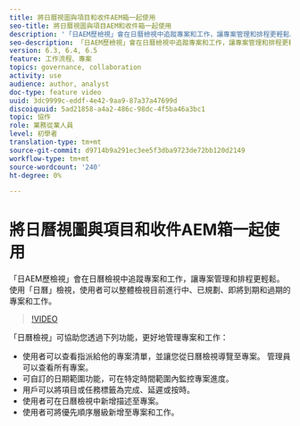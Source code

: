 ```yaml
---
title: 將日曆視圖與項目和收件AEM箱一起使用
seo-title: 將日曆視圖與項目AEM和收件箱一起使用
description: '「日AEM歷檢視」會在日曆檢視中追蹤專案和工作，讓專案管理和排程更輕鬆。 使用「日曆」檢視，使用者可以整體檢視目前進行中、已規劃、即將到期和過期的專案和工作。 '
seo-description: 「日AEM歷檢視」會在日曆檢視中追蹤專案和工作，讓專案管理和排程更輕鬆。 使用「日曆」檢視，使用者可以整體檢視目前進行中、已規劃、即將到期和過期的專案和工作。
version: 6.3, 6.4, 6.5
feature: 工作流程、專案
topics: governance, collaboration
activity: use
audience: author, analyst
doc-type: feature video
uuid: 3dc9999c-eddf-4e42-9aa9-87a37a47699d
discoiquuid: 5ad21858-a4a2-486c-98dc-4f5ba46a3bc1
topic: 協作
role: 業務從業人員
level: 初學者
translation-type: tm+mt
source-git-commit: d9714b9a291ec3ee5f3dba9723de72bb120d2149
workflow-type: tm+mt
source-wordcount: '240'
ht-degree: 0%

---
```



# 將日曆視圖與項目和收件AEM箱一起使用

「日AEM歷檢視」會在日曆檢視中追蹤專案和工作，讓專案管理和排程更輕鬆。 使用「日曆」檢視，使用者可以整體檢視目前進行中、已規劃、即將到期和過期的專案和工作。

>[!VIDEO](https://video.tv.adobe.com/v/16804/?quality=12&learn=on)

「日曆檢視」可協助您透過下列功能，更好地管理專案和工作：

* 使用者可以查看指派給他的專案清單，並讓您從日曆檢視導覽至專案。 管理員可以查看所有專案。
* 可自訂的日期範圍功能，可在特定時間範圍內監控專案進度。
* 用戶可以將項目或任務標籤為完成、延遲或按時。
* 使用者可在日曆檢視中新增描述至專案。
* 使用者可將優先順序層級新增至專案和工作。
